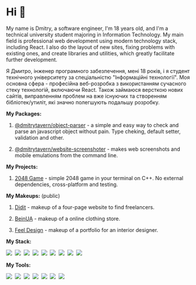 # **Hi 👋**

My name is Dmitry, a software engineer, I'm 18 years old, and I'm a technical university student majoring in Information Technology. My main field is professional web development using modern technology stack, including React. I also do the layout of new sites, fixing problems with existing ones, and create libraries and utilities, which greatly facilitate further development.

Я Дмитро, інженер програмного забезпечення, мені 18 років, і я студент технічного університету за спеціальністю "Інформаційні технології". Моя основна сфера - професійна веб-розробка з використанням сучасного стеку технологій, включаючи React. Також займаюся версткою нових сайтів, виправленням проблем на вже існуючих та створенням бібліотек/утиліт, які значно полегшують подальшу розробку.

**My Packages:**

1. [@dmitrytavern/object-parser](https://github.com/dmitrytavern/object-parser) - a simple and easy way to check and parse an javascript object without pain. Type cheking, default setter, validation and other.

1. [@dmitrytavern/website-screenshoter](https://github.com/dmitrytavern/website-screenshoter) - makes web screenshots and mobile emulations from the command line.

**My Projects:**

1. [2048 Game](https://github.com/dmitrytavern/2048) - simple 2048 game in your terminal on C++. No external dependencies, cross-platform and testing.

**My Makeups:** (public)

1. [Didit](https://github.com/dmitrytavern/website-makeup-didit) - makeup of a four-page website to find freelancers.

1. [BeinUA](https://github.com/dmitrytavern/website-makeup-beinua) - makeup of a online clothing store.

1. [Feel Design](https://github.com/dmitrytavern/website-makeup-feel-design) - makeup of a portfolio for an interior designer.

**My Stack:**

<img src="https://img.shields.io/badge/-Next.js-262626?style=flat&logo=nextdotjs" />&nbsp;
<img src="https://img.shields.io/badge/-React-262626?style=flat&logo=react" />&nbsp;
<img src="https://img.shields.io/badge/-TypeScript-262626?style=flat&logo=typescript" />&nbsp;
<img src="https://img.shields.io/badge/-Docker-262626?style=flat&logo=docker&logoColor=2497ED" />&nbsp;
<img src="https://img.shields.io/badge/-Jest-262626?style=flat&logo=jest&logoColor=C63D14" />&nbsp;
<img src="https://img.shields.io/badge/-Prettier-262626?style=flat&logo=prettier" />&nbsp;
<img src="https://img.shields.io/badge/-ESLint-262626?style=flat&logo=eslint&logoColor=4B32C3" />&nbsp;
<img src="https://img.shields.io/badge/-HTML-262626?style=flat&logo=html5&logoColor=E34F26" />&nbsp;
<img src="https://img.shields.io/badge/-CSS-262626?style=flat&logo=css3&logoColor=1572B6" />&nbsp;

**My Tools:**

<img src="https://img.shields.io/badge/-Git-262626?style=flat&logo=git&logoColor=F05032" />&nbsp;
<img src="https://img.shields.io/badge/-VS%20Code-262626?style=flat&logo=visual-studio-code&logoColor=007ACC" />&nbsp;
<img src="https://img.shields.io/badge/-Arch%20Linux-262626?style=flat&logo=archlinux&logoColor=1793D1" />&nbsp;
<img src="https://img.shields.io/badge/-Webpack-262626?style=flat&logo=webpack&logoColor=3074D7" />&nbsp;
<img src="https://img.shields.io/badge/-Rollup-262626?style=flat&logo=rollup.js&logoColor=F33132" />&nbsp;
<img src="https://img.shields.io/badge/-Gulp-262626?style=flat&logo=gulp&logoColor=D54949" />&nbsp;
<img src="https://img.shields.io/badge/-Figma-262626?style=flat&logo=figma&logoColor=F24E1E" />&nbsp;
